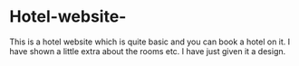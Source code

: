 # Hotel-website-
This is a hotel website which is quite basic and you can book a hotel on it. I have shown a little extra about the rooms etc. I have just given it a design.
